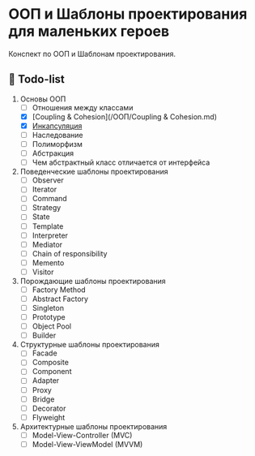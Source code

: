 # ООП и Шаблоны проектирования для маленьких героев

Конспект по ООП и Шаблонам проектирования. 

## 📃 Todo-list

1. Основы ООП
    - [ ] Отношения между классами
    - [x] [Coupling & Cohesion](/ООП/Coupling & Cohesion.md)
    - [x] [Инкапсуляция](ООП/Инкапсуляция.md)
    - [ ] Наследование
    - [ ] Полиморфизм
    - [ ] Абстракция
    - [ ] Чем абстрактный класс отличается от интерфейса
2. Поведенческие шаблоны проектирования
    - [ ] Observer
    - [ ] Iterator
    - [ ] Command
    - [ ] Strategy
    - [ ] State
    - [ ] Template
    - [ ] Interpreter
    - [ ] Mediator
    - [ ] Chain of responsibility
    - [ ] Memento
    - [ ] Visitor
4. Порождающие шаблоны проектирования
    - [ ] Factory Method
    - [ ] Abstract Factory
    - [ ] Singleton
    - [ ] Prototype
    - [ ] Object Pool
    - [ ] Builder
6. Структурные шаблоны проектирования
    - [ ] Facade
    - [ ] Composite
    - [ ] Component
    - [ ] Adapter
    - [ ] Proxy
    - [ ] Bridge
    - [ ] Decorator
    - [ ] Flyweight
7. Архитектурные шаблоны проектирования
    - [ ] Model-View-Controller (MVC)
    - [ ] Model-View-ViewModel (MVVM)
